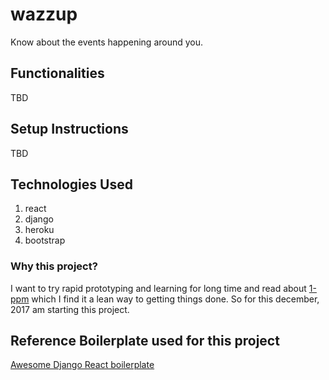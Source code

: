 # wazzup
Know about the events happening around you.

## Functionalities

TBD

## Setup Instructions

TBD

## Technologies Used

1. react
2. django
3. heroku
4. bootstrap

### Why this project?

I want to try rapid prototyping and learning for long time and read about [1-ppm](https://blog.1ppm.club/the-1ppm-challenge-eaed5df0ef5a) which I find it a lean way to getting things done.
So for this december, 2017 am starting this project.

## Reference Boilerplate used for this project

[Awesome Django React boilerplate](https://github.com/vintasoftware/django-react-boilerplate)
